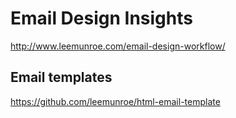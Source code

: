 Email Design Insights
=====================

http://www.leemunroe.com/email-design-workflow/  


Email templates
---------------------

https://github.com/leemunroe/html-email-template  
